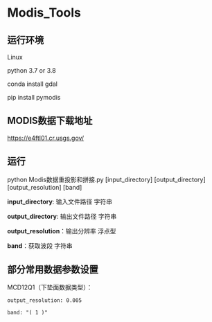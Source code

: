 # Modis_Tools

## 运行环境

Linux

python 3.7 or 3.8

conda install gdal

pip install pymodis

## MODIS数据下载地址

https://e4ftl01.cr.usgs.gov/

## 运行

python Modis数据重投影和拼接.py [input_directory] [output_directory] [output_resolution] [band]

**input_directory**: 输入文件路径 字符串

**output_directory**: 输出文件路径 字符串

**output_resolution**：输出分辨率 浮点型

**band**：获取波段 字符串

## 部分常用数据参数设置

MCD12Q1（下垫面数据类型）：
```commandline
output_resolution: 0.005

band: "( 1 )"
```




